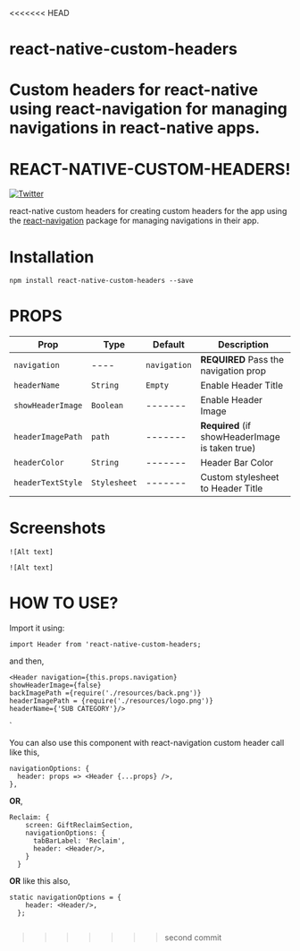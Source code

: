 <<<<<<< HEAD
# react-native-custom-headers

Custom headers for react-native using react-navigation for managing navigations in react-native apps.
=======
# REACT-NATIVE-CUSTOM-HEADERS!
[![Twitter](https://img.shields.io/twitter/url?color=gg&label=react-native-custom-headers&style=plastic&url=https%3A%2F%2Fwww.npmjs.com%2Fpackage%2Freact-native-custom-headers)](https://twitter.com/intent/tweet?text=Wow:&url=https%3A%2F%2Fwww.npmjs.com%2Fpackage%2Freact-native-custom-headers)

react-native custom headers for creating custom headers for the app using the [react-navigation](https://github.com/react-navigation/react-navigation) package for managing navigations in their app.

# Installation

    npm install react-native-custom-headers --save

# PROPS
| Prop | Type | Default | Description |
| ---- | ---- | ------- | ----------- |
| `navigation`| ---- | `navigation` | **REQUIRED** Pass the navigation prop|
| `headerName` | `String` | `Empty` | Enable Header Title |
| `showHeaderImage`| `Boolean` | ------- | Enable Header Image |
| `headerImagePath` | `path` | ------- | **Required** (if showHeaderImage is taken true) |
| `headerColor` | `String` | ------- | Header Bar Color |
| `headerTextStyle` | `Stylesheet` | ------- | Custom stylesheet to Header Title |

# Screenshots
```
![Alt text]
```
```
![Alt text]
```

# HOW TO USE?
Import it using:

`import Header from 'react-native-custom-headers;`

and then,

    <Header navigation={this.props.navigation}
    showHeaderImage={false}
    backImagePath ={require('./resources/back.png')}
    headerImagePath = {require('./resources/logo.png')}
    headerName={'SUB CATEGORY'}/>
`

You can also use this component with react-navigation custom header call like this,

```
navigationOptions: {
  header: props => <Header {...props} />,
},
```
**OR**,
```
Reclaim: {
    screen: GiftReclaimSection,
    navigationOptions: {
      tabBarLabel: 'Reclaim',
      header: <Header/>,
    }
  }
```
**OR** like this also,
```
static navigationOptions = {
    header: <Header/>,
  };
 
```
>>>>>>> second commit
